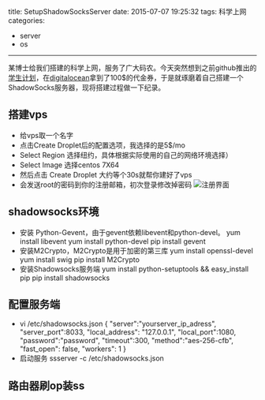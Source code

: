 title: SetupShadowSocksServer
date: 2015-07-07 19:25:32
tags: 科学上网
categories:
  - server 
  - os
---
某博士给我们搭建的科学上网，服务了广大码农。今天突然想到之前github推出的[学生计划](https://education.github.com/pack)，在[digitalocean](https://www.digitalocean.com/?refcode=73470081618f)拿到了100$的代金券，于是就琢磨着自己搭建一个ShadowSocks服务器，现将搭建过程做一下纪录。

<!--more-->
## 搭建vps
* 给vps取一个名字
* 点击Create Droplet后的配置选项，我选择的是5$/mo
* Select Region 选择纽约，具体根据实际使用的自己的网络环境选择）
* Select Image 选择centos 7X64
* 然后点击 Create Droplet 大约等个30s就帮你建好了vps
* 会发送root的密码到你的注册邮箱，初次登录修改掉密码
![注册界面](http://7xk4vd.com1.z0.glb.clouddn.com/shadowsocks1.jpg)

## shadowsocks环境
* 安装 Python-Gevent，由于gevent依赖libevent和python-devel。
		yum install libevent
		yum install python-devel
		pip install gevent
* 安装M2Crypto，M2Crypto是用于加密的第三库
		yum install openssl-devel
    	yum install swig
    	pip install M2Crypto
* 安装Shadowsocks服务端
		yum install python-setuptools && easy_install pip
		pip install shadowsocks

## 配置服务端
* vi  /etc/shadowsocks.json
		{
    	"server":"yourserver_ip_adress",
    	"server_port":8033,
    	"local_address": "127.0.0.1",
    	"local_port":1080,
    	"password":"password",
    	"timeout":300,
    	"method":"aes-256-cfb",
    	"fast_open": false,
    	"workers": 1
		}
* 启动服务
		ssserver -c /etc/shadowsocks.json
		
## 路由器刷op装ss
